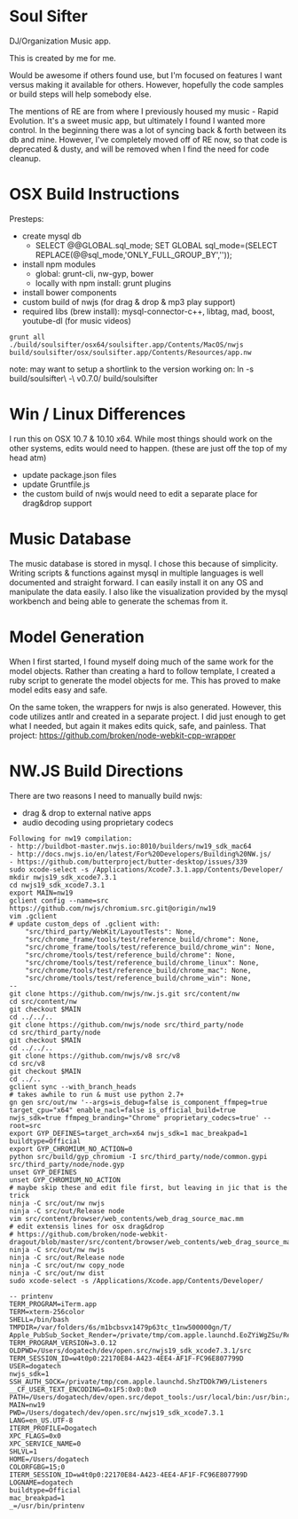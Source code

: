 Soul Sifter
===========

DJ/Organization Music app.

This is created by me for me.

Would be awesome if others found use, but I'm focused on features I want versus making it available for others. However, hopefully the code samples or build steps will help somebody else.

The mentions of RE are from where I previously housed my music - Rapid Evolution. It's a sweet music app, but ultimately I found I wanted more control. In the beginning there was a lot of syncing back & forth between its db and mine. However, I've completely moved off of RE now, so that code is deprecated & dusty, and will be removed when I find the need for code cleanup.

OSX Build Instructions
======================
Presteps:
* create mysql db
  * SELECT @@GLOBAL.sql_mode; SET GLOBAL sql_mode=(SELECT REPLACE(@@sql_mode,'ONLY_FULL_GROUP_BY',''));
* install npm modules
  * global: grunt-cli, nw-gyp, bower
  * locally with npm install: grunt plugins
* install bower components
* custom build of nwjs (for drag & drop & mp3 play support)
* required libs (brew install): mysql-connector-c++, libtag, mad, boost, youtube-dl (for music videos)

```
grunt all
./build/soulsifter/osx64/soulsifter.app/Contents/MacOS/nwjs build/soulsifter/osx/soulsifter.app/Contents/Resources/app.nw
```
note: may want to setup a shortlink to the version working on: ln -s build/soulsifter\ -\ v0.7.0/ build/soulsifter

Win / Linux Differences
=======================
I run this on OSX 10.7 & 10.10 x64. While most things should work on the other systems, edits would need to happen. (these are just off the top of my head atm)
* update package.json files
* update Gruntfile.js
* the custom build of nwjs would need to edit a separate place for drag&drop support

Music Database
==============
The music database is stored in mysql. I chose this because of simplicity. Writing scripts & functions against mysql in multiple languages is well documented and straight forward. I can easily install it on any OS and manipulate the data easily. I also like the visualization provided by the mysql workbench and being able to generate the schemas from it.

Model Generation
================
When I first started, I found myself doing much of the same work for the model objects. Rather than creating a hard to follow template, I created a ruby script to generate the model objects for me. This has proved to make model edits easy and safe.

On the same token, the wrappers for nwjs is also generated. However, this code utilizes antlr and created in a separate project. I did just enough to get what I needed, but again it makes edits quick, safe, and painless. That project: https://github.com/broken/node-webkit-cpp-wrapper

NW.JS Build Directions
======================
There are two reasons I need to manually build nwjs:
* drag & drop to external native apps
* audio decoding using proprietary codecs

```
Following for nw19 compilation:
- http://buildbot-master.nwjs.io:8010/builders/nw19_sdk_mac64
- http://docs.nwjs.io/en/latest/For%20Developers/Building%20NW.js/
- https://github.com/butterproject/butter-desktop/issues/339
sudo xcode-select -s /Applications/Xcode7.3.1.app/Contents/Developer/
mkdir nwjs19_sdk_xcode7.3.1
cd nwjs19_sdk_xcode7.3.1
export MAIN=nw19
gclient config --name=src https://github.com/nwjs/chromium.src.git@origin/nw19
vim .gclient
# update custom_deps of .gclient with:
    "src/third_party/WebKit/LayoutTests": None,
    "src/chrome_frame/tools/test/reference_build/chrome": None,
    "src/chrome_frame/tools/test/reference_build/chrome_win": None,
    "src/chrome/tools/test/reference_build/chrome": None,
    "src/chrome/tools/test/reference_build/chrome_linux": None,
    "src/chrome/tools/test/reference_build/chrome_mac": None,
    "src/chrome/tools/test/reference_build/chrome_win": None,
--
git clone https://github.com/nwjs/nw.js.git src/content/nw 
cd src/content/nw
git checkout $MAIN
cd ../../..
git clone https://github.com/nwjs/node src/third_party/node
cd src/third_party/node
git checkout $MAIN
cd ../../..
git clone https://github.com/nwjs/v8 src/v8
cd src/v8
git checkout $MAIN
cd ../..
gclient sync --with_branch_heads
# takes awhile to run & must use python 2.7+
gn gen src/out/nw '--args=is_debug=false is_component_ffmpeg=true target_cpu="x64" enable_nacl=false is_official_build=true nwjs_sdk=true ffmpeg_branding="Chrome" proprietary_codecs=true' --root=src
export GYP_DEFINES=target_arch=x64 nwjs_sdk=1 mac_breakpad=1 buildtype=Official
export GYP_CHROMIUM_NO_ACTION=0
python src/build/gyp_chromium -I src/third_party/node/common.gypi src/third_party/node/node.gyp
unset GYP_DEFINES
unset GYP_CHROMIUM_NO_ACTION
# maybe skip these and edit file first, but leaving in jic that is the trick
ninja -C src/out/nw nwjs
ninja -C src/out/Release node
vim src/content/browser/web_contents/web_drag_source_mac.mm
# edit extensis lines for osx drag&drop
# https://github.com/broken/node-webkit-dragout/blob/master/src/content/browser/web_contents/web_drag_source_mac.mm
ninja -C src/out/nw nwjs
ninja -C src/out/Release node
ninja -C src/out/nw copy_node
ninja -C src/out/nw dist
sudo xcode-select -s /Applications/Xcode.app/Contents/Developer/

-- printenv
TERM_PROGRAM=iTerm.app
TERM=xterm-256color
SHELL=/bin/bash
TMPDIR=/var/folders/6s/m1bcbsvx1479p63tc_t1nw500000gn/T/
Apple_PubSub_Socket_Render=/private/tmp/com.apple.launchd.EoZYiWgZSu/Render
TERM_PROGRAM_VERSION=3.0.12
OLDPWD=/Users/dogatech/dev/open.src/nwjs19_sdk_xcode7.3.1/src
TERM_SESSION_ID=w4t0p0:22170E84-A423-4EE4-AF1F-FC96E807799D
USER=dogatech
nwjs_sdk=1
SSH_AUTH_SOCK=/private/tmp/com.apple.launchd.ShzTDDk7W9/Listeners
__CF_USER_TEXT_ENCODING=0x1F5:0x0:0x0
PATH=/Users/dogatech/dev/open.src/depot_tools:/usr/local/bin:/usr/bin:/bin:/usr/sbin:/sbin
MAIN=nw19
PWD=/Users/dogatech/dev/open.src/nwjs19_sdk_xcode7.3.1
LANG=en_US.UTF-8
ITERM_PROFILE=Dogatech
XPC_FLAGS=0x0
XPC_SERVICE_NAME=0
SHLVL=1
HOME=/Users/dogatech
COLORFGBG=15;0
ITERM_SESSION_ID=w4t0p0:22170E84-A423-4EE4-AF1F-FC96E807799D
LOGNAME=dogatech
buildtype=Official
mac_breakpad=1
_=/usr/bin/printenv
```
